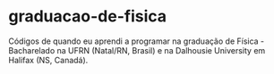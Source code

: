 # graduacao-de-fisica
Códigos de quando eu aprendi a programar na graduação de Física - Bacharelado na UFRN (Natal/RN, Brasil) e na Dalhousie University em Halifax (NS, Canadá).
